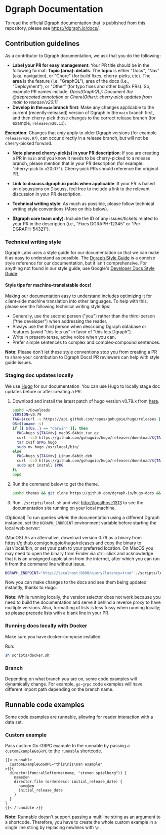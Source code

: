 # Dgraph Documentation

To read the official Dgraph documentation that is published from this repository,
please see https://dgraph.io/docs/.

## Contribution guidelines

As a contributor to Dgraph documentation, we ask that you do the following:
- **Label your PR for easy management**: Your PR title should be in the following format: **Topic (area): details**. The **topic** is either "Docs", "Nav" (aka, navigation), or "Chore" (for build fixes, cherry-picks, etc). The **area** is the feature (i.e. "GraphQL"), area of the docs (i.e., "Deployment"), or "Other" (for typo fixes and other bugfix PRs). So, example PR names include:
 *Docs(GraphQL): Document the @deprecated annotation* or *Chore(Other): cherry-pick updates from main to release/v20.11*
- **Develop in the `main` branch first**: Make any changes applicable to the current (recently-released) version of Dgraph in the `main` branch first, and then cherry-pick those changes to the correct release branch (for example, `release/v20.11`).

 **Exception**: Changes that *only* apply to older Dgraph versions (for example `release/v20.07`), can occur directly in a release branch, but will not be cherry-picked forward.
- **Note planned cherry-pick(s) in your PR description**: If you are creating a PR in `main` and you know it needs to be cherry-picked to a release branch, please mention that in your PR description (for example: "cherry-pick to v20.07"). Cherry-pick PRs should reference the original PR.

- **Link to discuss.dgraph.io posts when applicable**: If your PR is based on discussions on Discuss, feel free to include a link to the relevant discussion in your PR description.

- **Technical writing style**: As much as possible, please follow technical writing style conventions (More on this below).

- **(Dgraph core team only)**: Include the ID of any issues/tickets related to your PR in the description (i.e., "Fixes DGRAPH-12345" or "Per DGRAPH-54321").

### Technical writing style

Dgraph Labs uses a style guide for our documentation so that we can make it as easy to understand as possible. The [Dgraph Style Guide](https://discuss.dgraph.io/t/dgraph-developer-documentation-style-guide/10955) is a concise style reference for our documentation, but it isn't comprehensive. For anything not found in our style guide, use Google's [Developer Docs Style Guide](https://developers.google.com/style/highlights).

#### Style tips for machine-translatable docs!

Making our documentation easy to understand includes optimizing it for client-side machine translation into other languages. To help with this, please see the following technical writing style tips:
- Generally, use the second person ("you") rather than the third-person ("the developer") when addressing the reader.
- Always use the third person when describing Dgraph database or features (avoid "this lets us" in favor of "this lets Dgraph").
- Write in present-tense, active voice when you can.
- Prefer simple sentences to complex and complex-compound sentences.

**Note:** Please don't let these style conventions stop you from creating a PR to share your contribution to Dgraph Docs! PR reviewers can help with style guide issues.

### Staging doc updates locally

We use [Hugo](https://gohugo.io/) for our documentation. You can use Hugo to locally stage doc updates before or after creating a PR.

1. Download and install the latest patch of hugo version v0.79.x from [here](https://github.com/gohugoio/hugo/releases/).
   ```bash
   pushd ~/Downloads
   VERSION=v0.79
   TAG=$(curl -s https://api.github.com/repos/gohugoio/hugo/releases | jq '.[].tag_name' -r | grep $VERSION | head -1)
   OS=$(uname -s)
   if [[ ${OS,,} == "darwin" ]]; then
     PKG=hugo_${TAG##v}_macOS-64bit.tar.gz
     curl -sLO https://github.com/gohugoio/hugo/releases/download/${TAG}/${PKG}
     tar xvzf $PKG hugo
     sudo mv hugo /usr/local/bin/
   else
     PKG=hugo_${TAG##v}_Linux-64bit.deb
     curl -sLO https://github.com/gohugoio/hugo/releases/download/${TAG}/${PKG}
     sudo apt install $PKG
   fi
   popd
   ```
2. Run the command below to get the theme.
   ```bash
   pushd themes && git clone https://github.com/dgraph-io/hugo-docs && popd
   ```
3. Run `./scripts/local.sh` and visit [http://localhost:1313](http://localhost:1313) to see the documentation site running on your local machine.

(Optional) To run queries _within_ the documentation using a different Dgraph instance, set the `DGRAPH_ENDPOINT` environment variable before starting the local web server:

(MacOS) As an alternative, download version 0.79 as a binary from https://github.com/gohugoio/hugo/releases and copy the binary to /usr/local/bin, or set your path to your preferred location. On MacOS you may need to open the binary from Finder via ctrl+click and acknowledge that it is an unsignged applciation from the internet, after which you can run it from the command line without issue.


```bash
DGRAPH_ENDPOINT="http://localhost:8080/query?latency=true" ./scripts/local.sh
```

Now you can make changes to the docs and see them being updated instantly, thanks to Hugo.

**Note**: While running locally, the version selector does not work because you need to build the documentation and serve it behind a reverse proxy to have multiple versions. Also, formatting of lists is less fussy when running locally; so please precede lists with a blank line in your PR.

### Running docs locally with Docker

Make sure you have docker-compose installed.

Run:

```sh
sh scripts/docker.sh
```

### Branch

Depending on what branch you are on, some code examples will dynamically change.
For example, `go-grpc` code examples will have different import path depending
on the branch name.

## Runnable code examples

Some code examples are runnable, allowing for reader interaction with a data set.

### Custom example

Pass custom Go-GRPC example to the runnable by passing a `customExampleGoGRPC` to the `runnable` shortcode.

```
{{< runnable
  customExampleGoGRPC="this\nis\nan example"
>}}{
  director(func:allofterms(name, "steven spielberg")) {
    name@en
    director.film (orderdesc: initial_release_date) {
      name@en
      initial_release_date
    }
  }
}
{{< /runnable >}}
```

**Note:** Runnable doesn't support passing a multiline string as an argument to a shortcode. Therefore, you have to create the whole custom example in a single line string by replacing newlines with `\n`.
